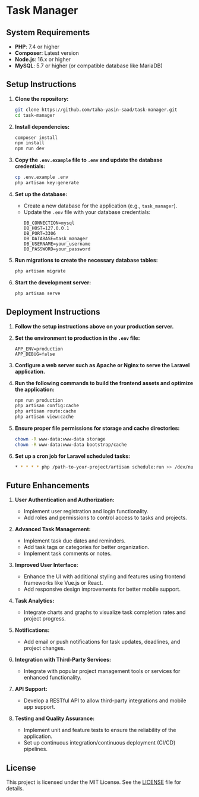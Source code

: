 # Task Manager

## System Requirements

- **PHP**: 7.4 or higher
- **Composer**: Latest version
- **Node.js**: 16.x or higher
- **MySQL**: 5.7 or higher (or compatible database like MariaDB)

## Setup Instructions

1. **Clone the repository:**
    ```bash
    git clone https://github.com/taha-yasin-saad/task-manager.git
    cd task-manager
    ```

2. **Install dependencies:**
    ```bash
    composer install
    npm install
    npm run dev
    ```

3. **Copy the `.env.example` file to `.env` and update the database credentials:**
    ```bash
    cp .env.example .env
    php artisan key:generate
    ```

4. **Set up the database:**
    - Create a new database for the application (e.g., `task_manager`).
    - Update the `.env` file with your database credentials:
        ```env
        DB_CONNECTION=mysql
        DB_HOST=127.0.0.1
        DB_PORT=3306
        DB_DATABASE=task_manager
        DB_USERNAME=your_username
        DB_PASSWORD=your_password
        ```

5. **Run migrations to create the necessary database tables:**
    ```bash
    php artisan migrate
    ```

6. **Start the development server:**
    ```bash
    php artisan serve
    ```

## Deployment Instructions

1. **Follow the setup instructions above on your production server.**
2. **Set the environment to production in the `.env` file:**
    ```env
    APP_ENV=production
    APP_DEBUG=false
    ```

3. **Configure a web server such as Apache or Nginx to serve the Laravel application.**
4. **Run the following commands to build the frontend assets and optimize the application:**
    ```bash
    npm run production
    php artisan config:cache
    php artisan route:cache
    php artisan view:cache
    ```

5. **Ensure proper file permissions for storage and cache directories:**
    ```bash
    chown -R www-data:www-data storage
    chown -R www-data:www-data bootstrap/cache
    ```

6. **Set up a cron job for Laravel scheduled tasks:**
    ```bash
    * * * * * php /path-to-your-project/artisan schedule:run >> /dev/null 2>&1
    ```

## Future Enhancements

1. **User Authentication and Authorization:**
    - Implement user registration and login functionality.
    - Add roles and permissions to control access to tasks and projects.

2. **Advanced Task Management:**
    - Implement task due dates and reminders.
    - Add task tags or categories for better organization.
    - Implement task comments or notes.

3. **Improved User Interface:**
    - Enhance the UI with additional styling and features using frontend frameworks like Vue.js or React.
    - Add responsive design improvements for better mobile support.

4. **Task Analytics:**
    - Integrate charts and graphs to visualize task completion rates and project progress.

5. **Notifications:**
    - Add email or push notifications for task updates, deadlines, and project changes.

6. **Integration with Third-Party Services:**
    - Integrate with popular project management tools or services for enhanced functionality.

7. **API Support:**
    - Develop a RESTful API to allow third-party integrations and mobile app support.

8. **Testing and Quality Assurance:**
    - Implement unit and feature tests to ensure the reliability of the application.
    - Set up continuous integration/continuous deployment (CI/CD) pipelines.

## License

This project is licensed under the MIT License. See the [LICENSE](LICENSE) file for details.
